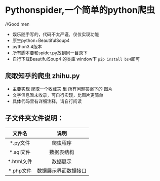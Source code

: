 # Pythonspider,一个简单的python爬虫
//Good men
* 娱乐随手写的，代码不太严谨，仅仅实现功能
* 原生python+BeautifulSoup4
* python3.4版本
* 所有脚本要和spider.py放到同一目录下
* 自行下载BeautifulSoup4 的类库  window下 `pip install bs4`即可 

## 爬取知乎的爬虫 zhihu.py 
* 主要实现 爬取一个收藏夹 里 所有问题答案下的 图片
* 文字信息暂未收录，可自行实现，比图片更简单
* 具体代码里有详细注释，请自行阅读

## 子文件夹文件说明：
|文件名|说明|
|:-:|:-:|
|\*.py文件|爬虫程序|
|\*.sql文件|数据表结构|
|\*.html文件|数据展示|
|\*.php文件|数据展示界面数据接口|
